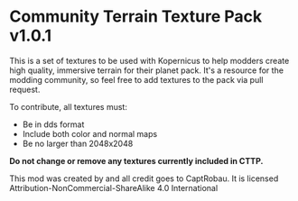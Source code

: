 # Community Terrain Texture Pack v1.0.1

This is a set of textures to be used with Kopernicus to help modders create high quality, immersive terrain for their planet pack. It's a resource for the modding community, so feel free to add textures to the pack via pull request.

To contribute, all textures must:
  * Be in dds format
  * Include both color and normal maps
  * Be no larger than 2048x2048 
  
 **Do not change or remove any textures currently included in CTTP.**

This mod was created by and all credit goes to CaptRobau. 
It is licensed Attribution-NonCommercial-ShareAlike 4.0 International
